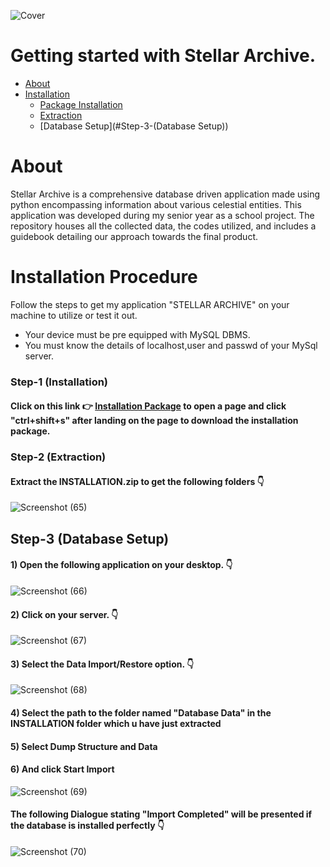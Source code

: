 ![Cover](https://github.com/viharkmanoj/Stellar-Archvie/assets/124941764/e5bd416b-0829-4e08-8b30-0fc3d2dde8e4)

# Getting started with Stellar Archive.
* [About](#About)
* [Installation](#Installation-Procedure)
  * [Package Installation](#Step-1-(Installation))
  * [Extraction](#Step-2-(Extraction))
  * [Database Setup](#Step-3-(Database Setup))

# About
Stellar Archive is a comprehensive database driven application made using python encompassing information about various celestial entities. This application was developed during my senior year as a school project. The repository houses all the collected data, the codes utilized, and includes a guidebook detailing our approach towards the final product. 

# Installation Procedure
Follow the steps to get my application "STELLAR ARCHIVE" on your machine to utilize or test it out.

* Your device must be pre equipped with MySQL DBMS.
* You must know the details of localhost,user and passwd of your MySql server.

### Step-1 (Installation)
#### **Click on this link 👉 [Installation Package](https://github.com/viharkmanoj/Stellar-Archvie/blob/main/INSTALLATION.zip) to open a page and click "ctrl+shift+s" after landing on the page to download the installation package.**

### Step-2 (Extraction)

#### **Extract the INSTALLATION.zip to get the following folders** 👇

![Screenshot (65)](https://github.com/viharkmanoj/Stellar-Archvie/assets/124941764/107ea1d5-0998-4755-a02b-904a935b293a)

## Step-3 (Database Setup)
#### **1) Open the following application on your desktop.** 👇

![Screenshot (66)](https://github.com/viharkmanoj/Stellar-Archvie/assets/124941764/6c0c8757-2624-4708-959a-246f459c8a37)

#### **2) Click on your server.** 👇

![Screenshot (67)](https://github.com/viharkmanoj/Stellar-Archvie/assets/124941764/f6486300-6551-4255-b452-3d91a8f1d91a)

#### **3) Select the Data Import/Restore option.** 👇

![Screenshot (68)](https://github.com/viharkmanoj/Stellar-Archvie/assets/124941764/a00db75b-4ba7-4e12-a043-5ffd44fffc95)

#### **4) Select the path to the folder named "Database Data" in the INSTALLATION folder which u have just extracted**

#### **5) Select Dump Structure and Data**

#### **6) And click Start Import**

![Screenshot (69)](https://github.com/viharkmanoj/Stellar-Archvie/assets/124941764/e1d38fce-f7b6-47e4-a6bc-90707f9929ae)

#### **The following Dialogue stating "Import Completed" will be presented if the database is installed perfectly** 👇

![Screenshot (70)](https://github.com/viharkmanoj/Stellar-Archvie/assets/124941764/01b8b64d-8e8f-4a20-9b4a-350c1559157a)




